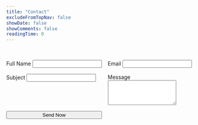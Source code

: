 ```yaml
---
title: "Contact"
excludeFromTopNav: false
showDate: false
showComments: false
readingTime: 0
---
```


<form action="https://formspree.io/f/myyvjzzp" method="post">
    <div>
        <label for="name">Full Name</label>
        <input type="text" id="name" name="name" required="">
    </div>
    <div>
        <label for="email">Email</label>
        <input type="email" id="email" name="email" required="">
    </div>
    <div>
        <label for="subject">Subject</label>
        <input type="text" id="subject" name="subject" required="">
    </div>
    <div>
        <label for="message">Message</label>
        <textarea id="message" rows="4" name="message" required=""></textarea>
    </div>
    <button type="submit" aria-label="Send Message">
        Send Now
    </button>
</form>
<style>
  form {
    display: grid;
    grid-template-columns: max-content 1fr;
    grid-gap: 1rem;
    text-align: left;
    padding: 2rem 0;
    margin: 0;
  }
</style>
